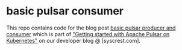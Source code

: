 # basic pulsar consumer

This repo contains code for the blog post [basic pulsar producer and consumer](https://www.syscrest.com/2019/10/basic-pulsar-producer-and-consumer-json-helm-kubernetes) which is part of ["Getting started with Apache Pulsar on Kubernetes"](https://www.syscrest.com/2019/09/blog-post-series-getting-started-with-pulsar-on-kubernetes/) on our developer blog @ [syscrest.com].
